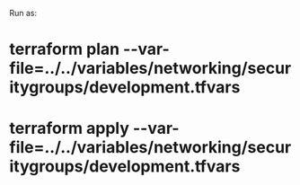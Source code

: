 Run as:

# terraform plan --var-file=../../variables/networking/securitygroups/development.tfvars
# terraform apply --var-file=../../variables/networking/securitygroups/development.tfvars
